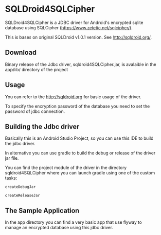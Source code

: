 # SQLDroid4SQLCipher

SQLDroid4SQLCipher is a JDBC driver for Android's encrypted sqlite database using SQLCipher (https://www.zetetic.net/sqlcipher/). 

This is bases on original SQLDroid v1.0.1 version. See http://sqldroid.org/.

## Download

Binary release of the Jdbc driver, sqldroid4SQLCipher.jar, is avalaible in the app/lib/ directory of the project

## Usage

You can refer to the http://sqldroid.org for basic usage of the driver.

To specify the encryption password of the database you need to set the password of jdbc connection.

## Building the Jdbc driver

Basically this is an Android Studio Project, so you can use this IDE to build the jdbc driver.

In alternative you can use gradle to build the debug or release of the driver jar file.

You can find the project module of the driver in the directory sqldroid4SQLCipher where you can launch gradle using one of the custom tasks:

```createDebugJar```

```createReleaseJar```

## The Sample Application

In the app directory you can find a very basic app that use flyway to manage an encrypted database using this jdbc driver.
